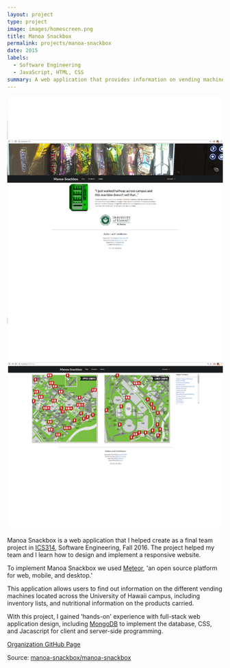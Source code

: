 ```yaml
---
layout: project
type: project
image: images/homescreen.png
title: Manoa Snackbox
permalink: projects/manoa-snackbox
date: 2015
labels:
  - Software Engineering
  - JavaScript, HTML, CSS
summary: A web application that provides information on vending machines across the University of Hawaii campus.
---
```


  <img class="ui medium top floated rounded image" src="../images/homescreen.png">
  <img class="ui medium right floated rounded image" src="../images/mapscreen.png"> 


Manoa Snackbox is a web application that I helped create as a final team project in [ICS314](http://www.catalog.hawaii.edu/courses/departments/ics.htm), Software Engineering, Fall 2016. The project helped my team and I learn how to design and implement a responsive website. 

To implement Manoa Snackbox we used [Meteor](https://www.meteor.com/), 'an open source platform for web, mobile, and desktop.' 

This application allows users to find out information on the different vending machines located across the University of Hawaii campus, including inventory lists, and nutritional information on the products carried. 

With this project, I gained 'hands-on' experience with full-stack web application design, including [MongoDB](https://www.mongodb.com/) to implement the database, CSS, and Jacascript for client and server-side programming. 

[Organization GitHub Page](https://manoa-snackbox.github.io/)

Source: <a href="https://github.com/manoa-snackbox/manoa-snackbox"><i class="large github icon"></i>manoa-snackbox/manoa-snackbox</a>





